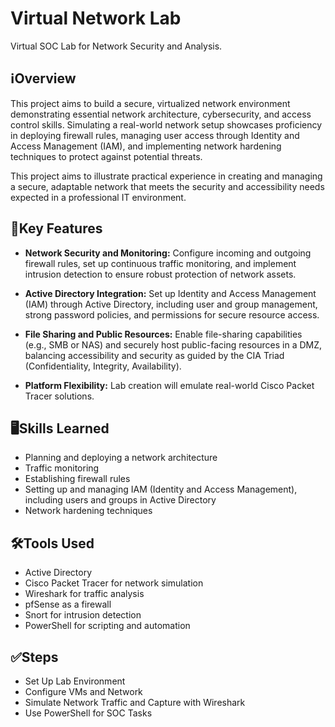 # Virtual Network Lab

Virtual SOC Lab for Network Security and Analysis. 

## ℹ️Overview

This project aims to build a secure, virtualized network environment demonstrating essential network architecture, cybersecurity, and access control skills. Simulating a real-world network setup showcases proficiency in deploying firewall rules, managing user access through Identity and Access Management (IAM), and implementing network hardening techniques to protect against potential threats.

This project aims to illustrate practical experience in creating and managing a secure, adaptable network that meets the security and accessibility needs expected in a professional IT environment.

## 🔑Key Features

- <b>Network Security and Monitoring:</b> Configure incoming and outgoing firewall rules, set up continuous traffic monitoring, and implement intrusion detection to ensure robust protection of network assets.
  
- <b>Active Directory Integration:</b> Set up Identity and Access Management (IAM) through Active Directory, including user and group management, strong password policies, and permissions for secure resource access.
  
- <b>File Sharing and Public Resources:</b> Enable file-sharing capabilities (e.g., SMB or NAS) and securely host public-facing resources in a DMZ, balancing accessibility and security as guided by the CIA Triad (Confidentiality, Integrity, Availability).
  
- <b>Platform Flexibility:</b> Lab creation will emulate real-world Cisco Packet Tracer solutions.

## 🖥️Skills Learned

- Planning and deploying a network architecture 
- Traffic monitoring 
- Establishing firewall rules 
- Setting up and managing IAM (Identity and Access Management), including users and groups in Active Directory 
- Network hardening techniques

## 🛠️Tools Used

- Active Directory
- Cisco Packet Tracer for network simulation
- Wireshark for traffic analysis
- pfSense as a firewall
- Snort for intrusion detection
- PowerShell for scripting and automation

## ✅Steps

- Set Up Lab Environment
- Configure VMs and Network
- Simulate Network Traffic and Capture with Wireshark
- Use PowerShell for SOC Tasks
